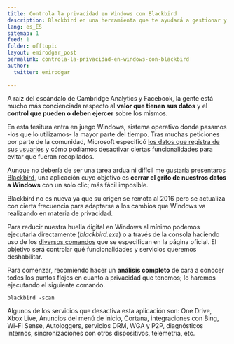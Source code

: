 ```yaml
---
title: Controla la privacidad en Windows con Blackbird
description: Blackbird en una herramienta que te ayudará a gestionar y controlar los datos que compartes con Windows
lang: es_ES
sitemap: 1
feed: 1
folder: offtopic
layout: emirodgar_post
permalink: controla-la-privacidad-en-windows-con-blackbird
author:
  twitter: emirodgar
  
---
```



A raíz del escándalo de Cambridge Analytics y Facebook, la gente está mucho más concienciada respecto al **valor que tienen sus datos** y el **control que pueden o deben ejercer** sobre los mismos.

En esta tesitura entra en juego Windows, sistema operativo donde pasamos -los que lo utilizamos- la mayor parte del tiempo. Tras muchas peticiones por parte de la comunidad, Microsoft especificó [los datos que registra de sus usuarios](https://blogs.windows.com/windowsexperience/2017/04/05/windows-10-privacy-journey-continues-more-transparency-and-controls-for-you/#xoczYDMPIxzxl4QG.97) y cómo podíamos desactivar ciertas funcionalidades para evitar que fueran recopilados.

<amp-twitter 
  width="375"
  height="472"
  layout="responsive"
  data-tweetid="992146812332118016">
</amp-twitter>

Aunque no debería de ser una tarea ardua ni difícil me gustaría presentaros [Blackbird](https://www.getblackbird.net), una aplicación cuyo objetivo es **cerrar el grifo de nuestros datos a Windows** con un solo clic; más fácil imposible. 

Blackbird no es nueva ya que su origen se remota al 2016 pero se actualiza con cierta frecuencia para adaptarse a los cambios que Windows va realizando en materia de privacidad.

<amp-twitter 
  width="375"
  height="472"
  layout="responsive"
  data-tweetid="813647098868625409">
</amp-twitter>

Para reducir nuestra huella digital en Windows al mínimo podemos ejecutarla directamente (*blackbird.exe*) o a través de la consola haciendo uso de los [diversos comandos](https://www.getblackbird.net/documentation/) que se especifican en la página oficial. El objetivo será controlar qué funcionalidades y servicios queremos deshabilitar.

Para comenzar, recomiendo hacer un **análisis completo** de cara a conocer todos los puntos flojos en cuanto a privacidad que tenemos; lo haremos ejecutando el siguiente comando.

```
blackbird -scan
```

Algunos de los servicios que desactiva esta aplicación son: One Drive, Xbox Live, Anuncios del menú de inicio, Cortana, integraciones con Bing, Wi-Fi Sense, Autologgers, servicios DRM, WGA y P2P, diagnósticos internos, sincronizaciones con otros dispositivos, telemetría, etc. 
<!--stackedit_data:
eyJoaXN0b3J5IjpbLTIxMDUzMjgwNTcsLTIwODA4MzU2M119
-->